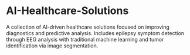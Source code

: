 # AI-Healthcare-Solutions
A collection of AI-driven healthcare solutions focused on improving diagnostics and predictive analysis. Includes epilepsy symptom detection through EEG analysis with traditional machine learning and tumor identification via image segmentation.

